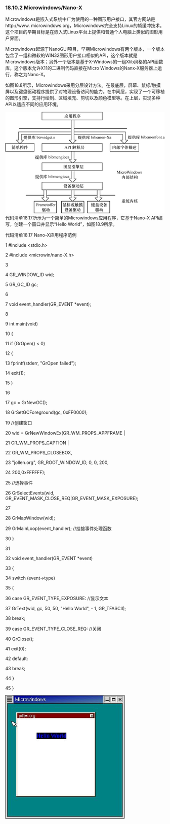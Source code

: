 ### 18.10.2 Microwindows/Nano-X

Microwindows是嵌入式系统中广为使用的一种图形用户接口，其官方网站是http://www. microwindows.org，Microwindows完全支持Linux的帧缓冲技术。这个项目的早期目标是在嵌入式Linux平台上提供和普通个人电脑上类似的图形用户界面。

Microwindows起源于NanoGUI项目，早期Microwindows有两个版本，一个版本包含了一组和微软的WIN32图形用户接口相似的API，这个版本就是Microwindows版本；另外一个版本是基于X-Windows的一组Xlib风格的API函数库，这个版本允许X11的二进制代码直接在Micro Windows的Nanx-X服务器上运行，称之为Nano-X。

如图18.8所示，Microwindows采用分层设计方法。在最底层，屏幕、鼠标/触摸屏以及键盘驱动程序提供了对物理设备访问的能力。在中间层，实现了一个可移植的图形引擎，支持行绘制、区域填充、剪切以及颜色模型等。在上层，实现多种API以适应不同的应用环境。

![P487_50500.jpg](../images/P487_50500.jpg)
代码清单18.17所示为一个简单的Microwindows应用程序，它基于Nano-X API编写，创建一个窗口并显示“Hello World”，如图18.9所示。

代码清单18.17 Nano-X应用程序范例

1 #include <stdio.h> 
 
 2 #include <microwin/nano-X.h> 
 
 3 
 
 4 GR_WINDOW_ID wid; 
 
 5 GR_GC_ID gc; 
 
 6 
 
 7 void event_handler(GR_EVENT *event); 
 
 8 
 
 9 int main(void) 
 
 10 { 
 
 11 if (GrOpen() < 0) 
 
 12 { 
 
 13 fprintf(stderr, "GrOpen failed"); 
 
 14 exit(1); 
 
 15 } 
 
 16 
 
 17 gc = GrNewGC(); 
 
 18 GrSetGCForeground(gc, 0xFF0000); 
 
 19 //创建窗口 
 
 20 wid = GrNewWindowEx(GR_WM_PROPS_APPFRAME | 
 
 21 GR_WM_PROPS_CAPTION | 
 
 22 GR_WM_PROPS_CLOSEBOX, 
 
 23 "jollen.org", GR_ROOT_WINDOW_ID, 0, 0, 200, 
 
 24 200,0xFFFFFF); 
 
 25 //选择事件 
 
 26 GrSelectEvents(wid, GR_EVENT_MASK_CLOSE_REQ|GR_EVENT_MASK_EXPOSURE);



27 
 
 28 GrMapWindow(wid); 
 
 29 GrMainLoop(event_handler); //挂接事件处理函数 
 
 30 } 
 
 31 
 
 32 void event_handler(GR_EVENT *event) 
 
 33 { 
 
 34 switch (event->type) 
 
 35 { 
 
 36 case GR_EVENT_TYPE_EXPOSURE: //显示文本 
 
 37 GrText(wid, gc, 50, 50, "Hello World", - 1, GR_TFASCII); 
 
 38 break; 
 
 39 case GR_EVENT_TYPE_CLOSE_REQ: //关闭 
 
 40 GrClose(); 
 
 41 exit(0); 
 
 42 default: 
 
 43 break; 
 
 44 } 
 
 45 }

![P488_50519.jpg](../images/P488_50519.jpg)
